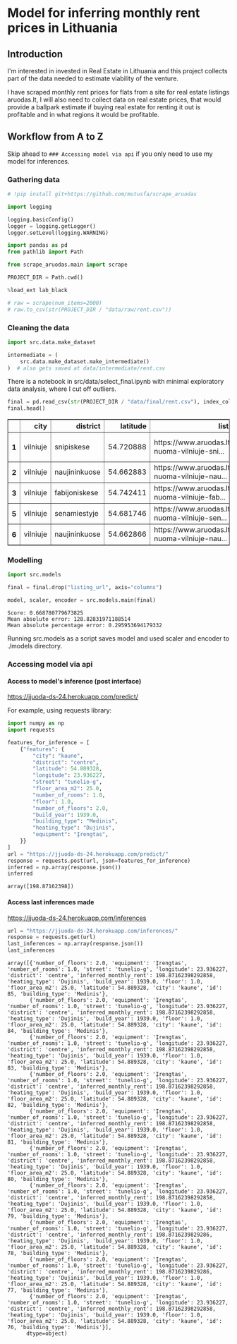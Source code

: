 # Model for inferring monthly rent prices in Lithuania

## Introduction
I'm interested in invested in Real Estate in Lithuania and this project collects part of
the data needed to estimate viability of the venture.

I have scraped monthly rent prices for flats from a site for real estate listings
aruodas.lt, I will also need to collect data on real estate prices, that would provide a
ballpark estimate if buying real estate for renting it out is profitable and in what
regions it would be profitable.

## Workflow from A to Z

Skip ahead to `### Accessing model via api` if you only need to use my model for
inferences.

### Gathering data


```python
# !pip install git+https://github.com/mutusfa/scrape_aruodas
```


```python
import logging

logging.basicConfig()
logger = logging.getLogger()
logger.setLevel(logging.WARNING)
```


```python
import pandas as pd
from pathlib import Path

from scrape_aruodas.main import scrape

PROJECT_DIR = Path.cwd()

%load_ext lab_black
```


```python
# raw = scrape(num_items=2000)
# raw.to_csv(str(PROJECT_DIR / "data/raw/rent.csv"))
```

### Cleaning the data


```python
import src.data.make_dataset

intermediate = (
    src.data.make_dataset.make_intermediate()
)  # also gets saved at data/intermediate/rent.csv
```

There is a notebook in src/data/select_final.ipynb with minimal exploratory data analysis, where I cut off outliers.


```python
final = pd.read_csv(str(PROJECT_DIR / "data/final/rent.csv"), index_col=0)
final.head()
```




<div>
<table border="1" class="dataframe">
  <thead>
    <tr style="text-align: right;">
      <th></th>
      <th>city</th>
      <th>district</th>
      <th>latitude</th>
      <th>listing_url</th>
      <th>longitude</th>
      <th>street</th>
      <th>floor_area_m2</th>
      <th>monthly_rent</th>
      <th>number_of_rooms</th>
      <th>floor</th>
      <th>number_of_floors</th>
      <th>build_year</th>
      <th>building_type</th>
      <th>heating_type</th>
      <th>equipment</th>
    </tr>
  </thead>
  <tbody>
    <tr>
      <th>1</th>
      <td>vilniuje</td>
      <td>snipiskese</td>
      <td>54.720888</td>
      <td>https://www.aruodas.lt/butu-nuoma-vilniuje-sni...</td>
      <td>25.278539</td>
      <td>juozo-balcikonio-g</td>
      <td>19.0</td>
      <td>326.0</td>
      <td>1.0</td>
      <td>3.0</td>
      <td>5.0</td>
      <td>2020.0</td>
      <td>Mūrinis</td>
      <td>Centrinis kolektorinis</td>
      <td>Įrengtas</td>
    </tr>
    <tr>
      <th>2</th>
      <td>vilniuje</td>
      <td>naujininkuose</td>
      <td>54.662883</td>
      <td>https://www.aruodas.lt/butu-nuoma-vilniuje-nau...</td>
      <td>25.277840</td>
      <td>telsiu-g</td>
      <td>42.0</td>
      <td>399.0</td>
      <td>3.0</td>
      <td>2.0</td>
      <td>4.0</td>
      <td>2015.0</td>
      <td>Mūrinis</td>
      <td>Geoterminis</td>
      <td>Įrengtas</td>
    </tr>
    <tr>
      <th>3</th>
      <td>vilniuje</td>
      <td>fabijoniskese</td>
      <td>54.742411</td>
      <td>https://www.aruodas.lt/butu-nuoma-vilniuje-fab...</td>
      <td>25.229110</td>
      <td>salomejos-neries-g</td>
      <td>50.0</td>
      <td>360.0</td>
      <td>2.0</td>
      <td>11.0</td>
      <td>12.0</td>
      <td>2008.0</td>
      <td>Mūrinis</td>
      <td>Kita</td>
      <td>Įrengtas</td>
    </tr>
    <tr>
      <th>5</th>
      <td>vilniuje</td>
      <td>senamiestyje</td>
      <td>54.681746</td>
      <td>https://www.aruodas.lt/butu-nuoma-vilniuje-sen...</td>
      <td>25.279369</td>
      <td>klaipedos-g</td>
      <td>105.0</td>
      <td>1500.0</td>
      <td>4.0</td>
      <td>3.0</td>
      <td>3.0</td>
      <td>2013.0</td>
      <td>Mūrinis</td>
      <td>Centrinis kolektorinis</td>
      <td>Įrengtas</td>
    </tr>
    <tr>
      <th>6</th>
      <td>vilniuje</td>
      <td>naujininkuose</td>
      <td>54.662866</td>
      <td>https://www.aruodas.lt/butu-nuoma-vilniuje-nau...</td>
      <td>25.277922</td>
      <td>telsiu-g</td>
      <td>42.0</td>
      <td>350.0</td>
      <td>1.0</td>
      <td>1.0</td>
      <td>4.0</td>
      <td>2015.0</td>
      <td>Mūrinis</td>
      <td>Geoterminis</td>
      <td>Įrengtas</td>
    </tr>
  </tbody>
</table>
</div>



### Modelling


```python
import src.models

final = final.drop("listing_url", axis="columns")

model, scaler, encoder = src.models.main(final)
```

    Score: 0.668780779673825
    Mean absolute error: 128.82831971188514
    Mean absolute percentage error: 0.295953694179332


Running src.models as a script saves model and used scaler and encoder to ./models directory.

### Accessing model via api

#### Access to model's inference (post interface)

https://jjuoda-ds-24.herokuapp.com/predict/

For example, using requests library:


```python
import numpy as np
import requests

features_for_inference = [
    {"features": {
        "city": "kaune",
        "district": "centre",
        "latitude": 54.889328,
        "longitude": 23.936227,
        "street": "tunelio-g",
        "floor_area_m2": 25.0,
        "number_of_rooms": 1.0,
        "floor": 1.0,
        "number_of_floors": 2.0,
        "build_year": 1939.0,
        "building_type": "Medinis",
        "heating_type": "Dujinis",
        "equipment": "Įrengtas",
    }}
]
url = "https://jjuoda-ds-24.herokuapp.com/predict/"
response = requests.post(url, json=features_for_inference)
inferred = np.array(response.json())
inferred
```




    array([198.87162398])



#### Access last inferences made

https://jjuoda-ds-24.herokuapp.com/inferences


```python
url = "https://jjuoda-ds-24.herokuapp.com/inferences/"
response = requests.get(url)
last_inferences = np.array(response.json())
last_inferences
```




    array([{'number_of_floors': 2.0, 'equipment': 'Įrengtas', 'number_of_rooms': 1.0, 'street': 'tunelio-g', 'longitude': 23.936227, 'district': 'centre', 'inferred_monthly_rent': 198.87162398292858, 'heating_type': 'Dujinis', 'build_year': 1939.0, 'floor': 1.0, 'floor_area_m2': 25.0, 'latitude': 54.889328, 'city': 'kaune', 'id': 85, 'building_type': 'Medinis'},
           {'number_of_floors': 2.0, 'equipment': 'Įrengtas', 'number_of_rooms': 1.0, 'street': 'tunelio-g', 'longitude': 23.936227, 'district': 'centre', 'inferred_monthly_rent': 198.87162398292858, 'heating_type': 'Dujinis', 'build_year': 1939.0, 'floor': 1.0, 'floor_area_m2': 25.0, 'latitude': 54.889328, 'city': 'kaune', 'id': 84, 'building_type': 'Medinis'},
           {'number_of_floors': 2.0, 'equipment': 'Įrengtas', 'number_of_rooms': 1.0, 'street': 'tunelio-g', 'longitude': 23.936227, 'district': 'centre', 'inferred_monthly_rent': 198.87162398292858, 'heating_type': 'Dujinis', 'build_year': 1939.0, 'floor': 1.0, 'floor_area_m2': 25.0, 'latitude': 54.889328, 'city': 'kaune', 'id': 83, 'building_type': 'Medinis'},
           {'number_of_floors': 2.0, 'equipment': 'Įrengtas', 'number_of_rooms': 1.0, 'street': 'tunelio-g', 'longitude': 23.936227, 'district': 'centre', 'inferred_monthly_rent': 198.87162398292858, 'heating_type': 'Dujinis', 'build_year': 1939.0, 'floor': 1.0, 'floor_area_m2': 25.0, 'latitude': 54.889328, 'city': 'kaune', 'id': 82, 'building_type': 'Medinis'},
           {'number_of_floors': 2.0, 'equipment': 'Įrengtas', 'number_of_rooms': 1.0, 'street': 'tunelio-g', 'longitude': 23.936227, 'district': 'centre', 'inferred_monthly_rent': 198.87162398292858, 'heating_type': 'Dujinis', 'build_year': 1939.0, 'floor': 1.0, 'floor_area_m2': 25.0, 'latitude': 54.889328, 'city': 'kaune', 'id': 81, 'building_type': 'Medinis'},
           {'number_of_floors': 2.0, 'equipment': 'Įrengtas', 'number_of_rooms': 1.0, 'street': 'tunelio-g', 'longitude': 23.936227, 'district': 'centre', 'inferred_monthly_rent': 198.87162398292858, 'heating_type': 'Dujinis', 'build_year': 1939.0, 'floor': 1.0, 'floor_area_m2': 25.0, 'latitude': 54.889328, 'city': 'kaune', 'id': 80, 'building_type': 'Medinis'},
           {'number_of_floors': 2.0, 'equipment': 'Įrengtas', 'number_of_rooms': 1.0, 'street': 'tunelio-g', 'longitude': 23.936227, 'district': 'centre', 'inferred_monthly_rent': 198.87162398292858, 'heating_type': 'Dujinis', 'build_year': 1939.0, 'floor': 1.0, 'floor_area_m2': 25.0, 'latitude': 54.889328, 'city': 'kaune', 'id': 79, 'building_type': 'Medinis'},
           {'number_of_floors': 2.0, 'equipment': 'Įrengtas', 'number_of_rooms': 1.0, 'street': 'tunelio-g', 'longitude': 23.936227, 'district': 'centre', 'inferred_monthly_rent': 198.8716239829286, 'heating_type': 'Dujinis', 'build_year': 1939.0, 'floor': 1.0, 'floor_area_m2': 25.0, 'latitude': 54.889328, 'city': 'kaune', 'id': 78, 'building_type': 'Medinis'},
           {'number_of_floors': 2.0, 'equipment': 'Įrengtas', 'number_of_rooms': 1.0, 'street': 'tunelio-g', 'longitude': 23.936227, 'district': 'centre', 'inferred_monthly_rent': 198.8716239829286, 'heating_type': 'Dujinis', 'build_year': 1939.0, 'floor': 1.0, 'floor_area_m2': 25.0, 'latitude': 54.889328, 'city': 'kaune', 'id': 77, 'building_type': 'Medinis'},
           {'number_of_floors': 2.0, 'equipment': 'Įrengtas', 'number_of_rooms': 1.0, 'street': 'tunelio-g', 'longitude': 23.936227, 'district': 'centre', 'inferred_monthly_rent': 198.87162398292858, 'heating_type': 'Dujinis', 'build_year': 1939.0, 'floor': 1.0, 'floor_area_m2': 25.0, 'latitude': 54.889328, 'city': 'kaune', 'id': 76, 'building_type': 'Medinis'}],
          dtype=object)

